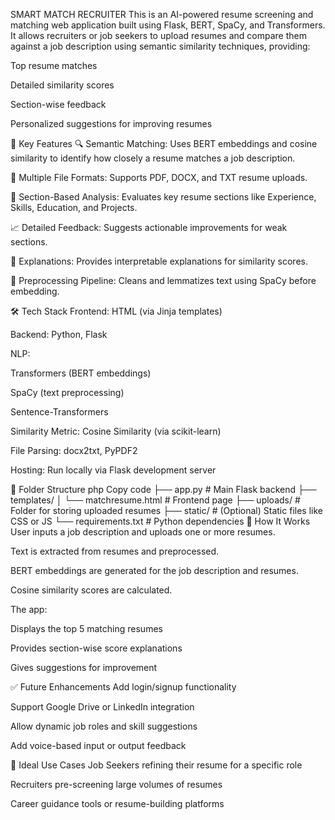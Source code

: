 SMART MATCH RECRUITER 
This is an AI-powered resume screening and matching web application built using Flask, BERT, SpaCy, and Transformers. It allows recruiters or job seekers to upload resumes and compare them against a job description using semantic similarity techniques, providing:

Top resume matches

Detailed similarity scores

Section-wise feedback

Personalized suggestions for improving resumes

🚀 Key Features
🔍 Semantic Matching: Uses BERT embeddings and cosine similarity to identify how closely a resume matches a job description.

📂 Multiple File Formats: Supports PDF, DOCX, and TXT resume uploads.

🧠 Section-Based Analysis: Evaluates key resume sections like Experience, Skills, Education, and Projects.

📈 Detailed Feedback: Suggests actionable improvements for weak sections.

📝 Explanations: Provides interpretable explanations for similarity scores.

🧰 Preprocessing Pipeline: Cleans and lemmatizes text using SpaCy before embedding.

🛠️ Tech Stack
Frontend: HTML (via Jinja templates)

Backend: Python, Flask

NLP:

Transformers (BERT embeddings)

SpaCy (text preprocessing)

Sentence-Transformers

Similarity Metric: Cosine Similarity (via scikit-learn)

File Parsing: docx2txt, PyPDF2

Hosting: Run locally via Flask development server

📂 Folder Structure
php
Copy code
├── app.py                    # Main Flask backend
├── templates/
│   └── matchresume.html      # Frontend page
├── uploads/                  # Folder for storing uploaded resumes
├── static/                   # (Optional) Static files like CSS or JS
└── requirements.txt          # Python dependencies
🧪 How It Works
User inputs a job description and uploads one or more resumes.

Text is extracted from resumes and preprocessed.

BERT embeddings are generated for the job description and resumes.

Cosine similarity scores are calculated.

The app:

Displays the top 5 matching resumes

Provides section-wise score explanations

Gives suggestions for improvement

✅ Future Enhancements
Add login/signup functionality

Support Google Drive or LinkedIn integration

Allow dynamic job roles and skill suggestions

Add voice-based input or output feedback

🧠 Ideal Use Cases
Job Seekers refining their resume for a specific role

Recruiters pre-screening large volumes of resumes

Career guidance tools or resume-building platforms

